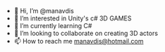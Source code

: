 - 👋 Hi, I’m @manavdis
- 👀 I’m interested in Unity's c# 3D GAMES
- 🌱 I’m currently learning C#
- 💞️ I’m looking to collaborate on creating 3D actors
- 📫 How to reach me manavdis@hotmail.com

<!---
manavdis/manavdis is a ✨ special ✨ repository because its `README.md` (this file) appears on your GitHub profile.
You can click the Preview link to take a look at your changes.
--->
